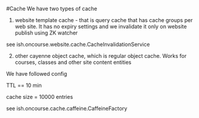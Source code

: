 #Cache
We have two types of cache

1. website template cache - that is query cache that has cache groups per web site. It has no expiry settings and we invalidate it only on website publish using ZK watcher

see ish.oncourse.website.cache.CacheInvalidationService


2. other cayenne object cache, which is regular object cache. Works for courses, classes and other site content entities

We have followed config

TTL == 10 min

cache size = 10000 entries

see  ish.oncourse.cache.caffeine.CaffeineFactory